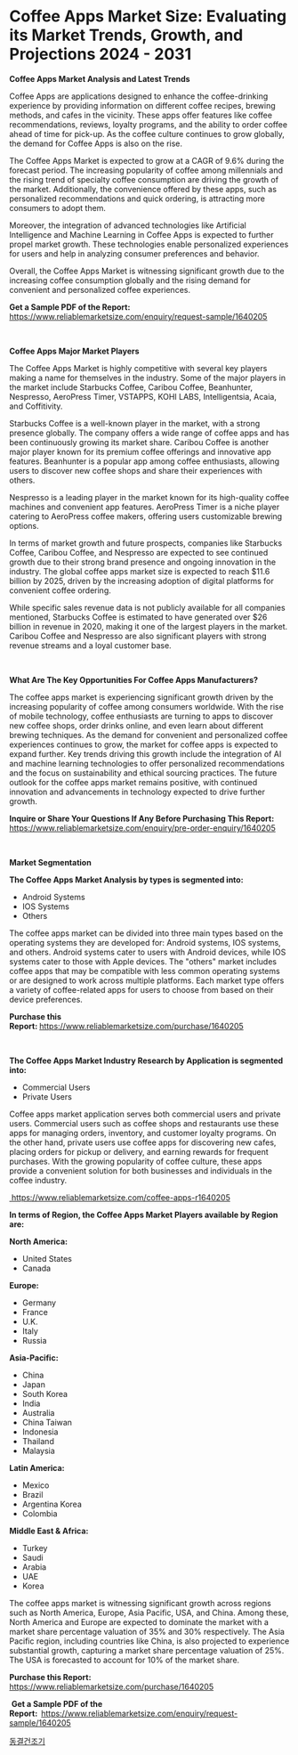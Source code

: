 <p><h1>Coffee Apps Market Size: Evaluating its Market Trends, Growth, and Projections 2024 - 2031</h1></p><p><strong>Coffee Apps Market Analysis and Latest Trends</strong></p>
<p><p>Coffee Apps are applications designed to enhance the coffee-drinking experience by providing information on different coffee recipes, brewing methods, and cafes in the vicinity. These apps offer features like coffee recommendations, reviews, loyalty programs, and the ability to order coffee ahead of time for pick-up. As the coffee culture continues to grow globally, the demand for Coffee Apps is also on the rise.</p><p>The Coffee Apps Market is expected to grow at a CAGR of 9.6% during the forecast period. The increasing popularity of coffee among millennials and the rising trend of specialty coffee consumption are driving the growth of the market. Additionally, the convenience offered by these apps, such as personalized recommendations and quick ordering, is attracting more consumers to adopt them.</p><p>Moreover, the integration of advanced technologies like Artificial Intelligence and Machine Learning in Coffee Apps is expected to further propel market growth. These technologies enable personalized experiences for users and help in analyzing consumer preferences and behavior.</p><p>Overall, the Coffee Apps Market is witnessing significant growth due to the increasing coffee consumption globally and the rising demand for convenient and personalized coffee experiences.</p></p>
<p><strong>Get a Sample PDF of the Report:&nbsp;</strong> <a href="https://www.reliablemarketsize.com/enquiry/request-sample/1640205">https://www.reliablemarketsize.com/enquiry/request-sample/1640205</a></p>
<p>&nbsp;</p>
<p><strong>Coffee Apps Major Market Players</strong></p>
<p><p>The Coffee Apps Market is highly competitive with several key players making a name for themselves in the industry. Some of the major players in the market include Starbucks Coffee, Caribou Coffee, Beanhunter, Nespresso, AeroPress Timer, VSTAPPS, KOHI LABS, Intelligentsia, Acaia, and Coffitivity. </p><p>Starbucks Coffee is a well-known player in the market, with a strong presence globally. The company offers a wide range of coffee apps and has been continuously growing its market share. Caribou Coffee is another major player known for its premium coffee offerings and innovative app features. Beanhunter is a popular app among coffee enthusiasts, allowing users to discover new coffee shops and share their experiences with others.</p><p>Nespresso is a leading player in the market known for its high-quality coffee machines and convenient app features. AeroPress Timer is a niche player catering to AeroPress coffee makers, offering users customizable brewing options. </p><p>In terms of market growth and future prospects, companies like Starbucks Coffee, Caribou Coffee, and Nespresso are expected to see continued growth due to their strong brand presence and ongoing innovation in the industry. The global coffee apps market size is expected to reach $11.6 billion by 2025, driven by the increasing adoption of digital platforms for convenient coffee ordering.</p><p>While specific sales revenue data is not publicly available for all companies mentioned, Starbucks Coffee is estimated to have generated over $26 billion in revenue in 2020, making it one of the largest players in the market. Caribou Coffee and Nespresso are also significant players with strong revenue streams and a loyal customer base.</p></p>
<p>&nbsp;</p>
<p><strong>What Are The Key Opportunities For Coffee Apps Manufacturers?</strong></p>
<p><p>The coffee apps market is experiencing significant growth driven by the increasing popularity of coffee among consumers worldwide. With the rise of mobile technology, coffee enthusiasts are turning to apps to discover new coffee shops, order drinks online, and even learn about different brewing techniques. As the demand for convenient and personalized coffee experiences continues to grow, the market for coffee apps is expected to expand further. Key trends driving this growth include the integration of AI and machine learning technologies to offer personalized recommendations and the focus on sustainability and ethical sourcing practices. The future outlook for the coffee apps market remains positive, with continued innovation and advancements in technology expected to drive further growth.</p></p>
<p><strong>Inquire or Share Your Questions If Any Before Purchasing This Report:</strong> <a href="https://www.reliablemarketsize.com/enquiry/pre-order-enquiry/1640205">https://www.reliablemarketsize.com/enquiry/pre-order-enquiry/1640205</a></p>
<p>&nbsp;</p>
<p><strong>Market Segmentation</strong></p>
<p><strong>The Coffee Apps Market Analysis by types is segmented into:</strong></p>
<p><ul><li>Android Systems</li><li>IOS Systems</li><li>Others</li></ul></p>
<p><p>The coffee apps market can be divided into three main types based on the operating systems they are developed for: Android systems, IOS systems, and others. Android systems cater to users with Android devices, while IOS systems cater to those with Apple devices. The "others" market includes coffee apps that may be compatible with less common operating systems or are designed to work across multiple platforms. Each market type offers a variety of coffee-related apps for users to choose from based on their device preferences.</p></p>
<p><strong>Purchase this Report:&nbsp;</strong><a href="https://www.reliablemarketsize.com/purchase/1640205">https://www.reliablemarketsize.com/purchase/1640205</a></p>
<p>&nbsp;</p>
<p><strong>The Coffee Apps Market Industry Research by Application is segmented into:</strong></p>
<p><ul><li>Commercial Users</li><li>Private Users</li></ul></p>
<p><p>Coffee apps market application serves both commercial users and private users. Commercial users such as coffee shops and restaurants use these apps for managing orders, inventory, and customer loyalty programs. On the other hand, private users use coffee apps for discovering new cafes, placing orders for pickup or delivery, and earning rewards for frequent purchases. With the growing popularity of coffee culture, these apps provide a convenient solution for both businesses and individuals in the coffee industry.</p></p>
<p><a href="https://www.reliablemarketsize.com/coffee-apps-r1640205">&nbsp;https://www.reliablemarketsize.com/coffee-apps-r1640205</a></p>
<p><strong>In terms of Region, the Coffee Apps Market Players available by Region are:</strong></p>
<p>
    <p> <strong> North America: </strong>
        <ul>
            <li>United States</li>
            <li>Canada</li>
        </ul>
        </p> 
    <p> <strong> Europe: </strong>
        <ul>
            <li>Germany</li>
            <li>France</li>
            <li>U.K.</li>
            <li>Italy</li>
            <li>Russia</li>
        </ul>
        </p> 
    <p> <strong> Asia-Pacific: </strong>
        <ul>
            <li>China</li>
            <li>Japan</li>
            <li>South Korea</li>
            <li>India</li>
            <li>Australia</li>
            <li>China Taiwan</li>
            <li>Indonesia</li>
            <li>Thailand</li>
            <li>Malaysia</li>
        </ul>
        </p> 
    <p> <strong> Latin America: </strong>
        <ul>
            <li>Mexico</li>
            <li>Brazil</li>
            <li>Argentina Korea</li>
            <li>Colombia</li>
        </ul>
        </p> 
    <p> <strong> Middle East & Africa: </strong>
        <ul>
            <li>Turkey</li>
            <li>Saudi</li>
            <li>Arabia</li>
            <li>UAE</li>
            <li>Korea</li>
        </ul>
    </p>
    </p>
<p><p>The coffee apps market is witnessing significant growth across regions such as North America, Europe, Asia Pacific, USA, and China. Among these, North America and Europe are expected to dominate the market with a market share percentage valuation of 35% and 30% respectively. The Asia Pacific region, including countries like China, is also projected to experience substantial growth, capturing a market share percentage valuation of 25%. The USA is forecasted to account for 10% of the market share.</p></p>
<p><strong>Purchase this Report: </strong><a href="https://www.reliablemarketsize.com/purchase/1640205">https://www.reliablemarketsize.com/purchase/1640205</a></p>
<p>&nbsp;<strong>Get a Sample PDF of the Report:&nbsp;&nbsp;</strong><a href="https://www.reliablemarketsize.com/enquiry/request-sample/1640205">https://www.reliablemarketsize.com/enquiry/request-sample/1640205</a></p>
<p><strong></strong></p>
<p><p><a href="https://github.com/KellyLyncyh543964/Market-Research-Report-List-3/blob/main/934516478523.md">동결건조기</a></p></p>
